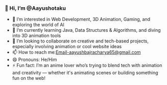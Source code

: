 ### 👋 Hi, I’m @Aayushotaku  
- 👀 I’m interested in Web Development, 3D Animation, Gaming, and exploring the world of AI  
- 🌱 I’m currently learning Java, Data Structures & Algorithms, and diving into 3D animation tools  
- 💞️ I’m looking to collaborate on creative and tech-based projects, especially involving animation or cool website ideas  
- 📫 How to reach me:Email-aayushbajracharya65@gmail.com  
- 😄 Pronouns: He/Him  
- ⚡ Fun fact: I’m an anime lover who’s trying to blend tech with animation and creativity — whether it's animating scenes or building something fun on the web!

<!---
Aayushotaku/Aayushotaku is a ✨ special ✨ repository because its `README.md` (this file) appears on your GitHub profile.
You can click the Preview link to take a look at your changes.
--->
